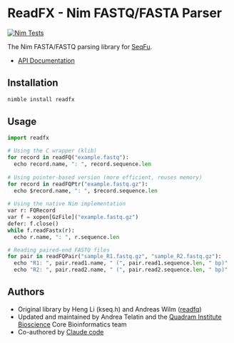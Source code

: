 # ReadFX - Nim FASTQ/FASTA Parser

[![Nim Tests](https://github.com/quadram-institute-bioscience/readfx/actions/workflows/test.yml/badge.svg)](https://github.com/quadram-institute-bioscience/readfx/actions/workflows/test.yml)

The Nim FASTA/FASTQ parsing library for [SeqFu](https://github.com/telatin/seqfu2).

* [API Documentation](https://quadram-institute-bioscience.github.io/readfx/readfx.html)


## Installation

```bash
nimble install readfx
```

## Usage

```python
import readfx

# Using the C wrapper (klib)
for record in readFQ("example.fastq"):
  echo record.name, ": ", record.sequence.len
  
# Using pointer-based version (more efficient, reuses memory)
for record in readFQPtr("example.fastq.gz"):
  echo $record.name, ": ", $record.sequence.len
  
# Using the native Nim implementation
var r: FQRecord
var f = xopen[GzFile]("example.fastq.gz")
defer: f.close()
while f.readFastx(r):
  echo r.name, ": ", r.sequence.len

# Reading paired-end FASTQ files
for pair in readFQPair("sample_R1.fastq.gz", "sample_R2.fastq.gz"):
  echo "R1: ", pair.read1.name, " (", pair.read1.sequence.len, " bp)"
  echo "R2: ", pair.read2.name, " (", pair.read2.sequence.len, " bp)"
```

## Authors

- Original library by Heng Li (kseq.h) and Andreas Wilm ([readfq](https://github.com/andreas-wilm/nimreadfq))
- Updated and maintained by Andrea Telatin and the [Quadram Institute Bioscience](https://www.quadram.ac.uk) Core Bioinformatics team
- Co-authored by [Claude code](https://docs.anthropic.com/en/docs/agents-and-tools/claude-code/overview)
